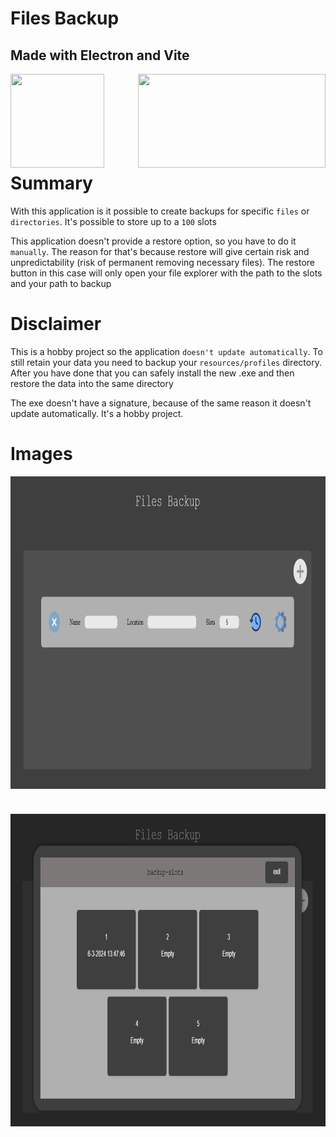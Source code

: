 # Files Backup
## Made with Electron and Vite

<img align="left" src="https://upload.wikimedia.org/wikipedia/commons/thumb/9/91/Electron_Software_Framework_Logo.svg/2048px-Electron_Software_Framework_Logo.svg.png" width= 150 height= 150>
<img align="right" src="https://upload.wikimedia.org/wikipedia/commons/f/f1/Vitejs-logo.svg" width= 300 height=150>
<br><br><br><br><br><br><br>
  
# Summary

With this application is it possible to create backups for specific  ```files``` or  ```directories```.
It's possible to store up to a ```100``` slots

This application doesn't provide a restore option, so you have to do it ```manually```.
The reason for that's because restore will give certain risk and unpredictability (risk of permanent removing necessary files).
The restore button in this case will only open your file explorer with the path to the slots and your path to backup

# Disclaimer

This is a hobby project so the application ```doesn't update automatically```. To still retain your data you need to backup your ```resources/profiles``` directory.
After you have done that you can safely install the new .exe and then restore the data into the same directory

The exe doesn't have a signature, because of the same reason it doesn't update automatically. It's a hobby project.

# Images
<div style="display: flex; gap: 40px; flex-direction: column; align-items: center;">
    <img src="./markdown/images/profiles.png" width=1000 height=500 alt=profiles>
    <img src="./markdown/images/slots.png" width=1000 height=500 alt=slots>
</div>